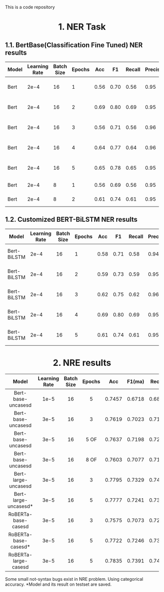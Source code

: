 This is a code repository

# <center>1. NER Task</center>
## 1.1. BertBase(Classification Fine Tuned) NER results

| Model | Learning Rate | Batch Size | Epochs | Acc  | F1   | Recall | Precision | Time  | Device     | Framework |
|-------|---------------|------------|--------|------|------|--------|-----------|-------|------------|-----------|
| Bert  | 2e-4          | 16         | 1      | 0.56 | 0.70 | 0.56   | 0.95      | 09m23s | M3 Max 30  | PyTorch   |
| Bert  | 2e-4          | 16         | 2      | 0.69 | 0.80 | 0.69   | 0.95      | 09m12s | M3 Max 30  | PyTorch   |
| Bert  | 2e-4          | 16         | 3      | 0.56 | 0.71 | 0.56   | 0.96      | 09m15s | M3 Max 30  | PyTorch   |
| Bert  | 2e-4          | 16         | 4      | 0.64 | 0.77 | 0.64   | 0.96      | 09m23s | M3 Max 30  | PyTorch   |
| Bert  | 2e-4          | 16         | 5      | 0.65 | 0.78 | 0.65   | 0.95      | 09m39s | M3 Max 30  | PyTorch   |
| Bert  | 2e-4          | 8          | 1      | 0.56 | 0.69 | 0.56   | 0.95      | 10m17s | T4 GPU     | PyTorch   |
| Bert  | 2e-4          | 8          | 2      | 0.61 | 0.74 | 0.61   | 0.95      | 10m30s | T4 GPU     | PyTorch   |


## 1.2. Customized BERT-BiLSTM NER results

| Model       | Learning Rate | Batch Size | Epochs | Acc  | F1   | Recall | Precision | Time  | Device      | Framework |
|-------------|---------------|------------|--------|------|------|--------|-----------|-------|-------------|-----------|
| Bert-BiLSTM | 2e-4          | 16         | 1      | 0.58 | 0.71 | 0.58   | 0.94      | 11m5s | M3 Max 30   | PyTorch   |
| Bert-BiLSTM | 2e-4          | 16         | 2      | 0.59 | 0.73 | 0.59   | 0.95      | 11m2s | M3 Max 30   | PyTorch   |
| Bert-BiLSTM | 2e-4          | 16         | 3      | 0.62 | 0.75 | 0.62   | 0.96      | 10m5s | M3 Max 30   | PyTorch   |
| Bert-BiLSTM | 2e-4          | 16         | 4      | 0.69 | 0.80 | 0.69   | 0.95      | 11m5s | M3 Max 30   | PyTorch   |
| Bert-BiLSTM | 2e-4          | 16         | 5      | 0.61 | 0.74 | 0.61   | 0.95      | 11m5s | M3 Max 30   | PyTorch   |


# <center>2. NRE results</center>

|Model              |Learning Rate  |Batch Size |Epochs |Acc    |F1(ma) |Recall |Precision|Time       |device   |framework|
|:--:               |:--:           |:--:       |:--:   |:--:   |:--:   |:--:   |:--:    |:--:       |:--:     |:--:     |
|Bert-base-uncasesd |1e-5           |16         |5      |0.7457 |0.6718 |0.6818 |0.7661  |10m13.0s   |RTX4060Ti16G|TensorFlow|
|Bert-base-uncasesd |3e-5           |16         |3      |0.7619 |0.7023 |0.7113 |0.7501  |5m26.5s    |RTX4060Ti16G|TensorFlow|
|Bert-base-uncasesd |3e-5           |16         |5 OF   |0.7637 |0.7198 |0.7259 |0.7693  |8m59.1s    |RTX4060Ti16G|TensorFlow|
|Bert-base-uncasesd |3e-5           |16         |8 OF   |0.7603 |0.7077 |0.7180 |0.7562  |15m44.8s   |RTX4060Ti16G|TensorFlow|
|Bert-large-uncasesd|3e-5           |16         |3      |0.7795 |0.7329 |0.7453 |0.7770  |14m16.8s   |RTX4060Ti16G|TensorFlow|
|Bert-large-uncasesd*|3e-5           |16         |5      |0.7777 |0.7241 |0.7382 |0.7665  |24m55.3s   |RTX4060Ti16G|TensorFlow|
|RoBERTa-base-casesd|3e-5           |16         |3      |0.7575 |0.7073 |0.7205 |0.7502  |11m57.0s   |RTX4060Ti16G|TensorFlow|
|RoBERTa-base-casesd*|3e-5           |16         |5      |0.7722 |0.7246 |0.7347 |0.7698  |21m40.0s   |RTX4060Ti16G|TensorFlow|
|RoBERTa-large-casesd|3e-5           |16         |5      |0.7835 |0.7391 |0.7457 |0.7879  |35m29.3s   |RTX4060Ti16G|TensorFlow|

Some small not-syntax bugs exist in NRE problem. Using categorical accuracy.
*Model and its result on testset are saved.